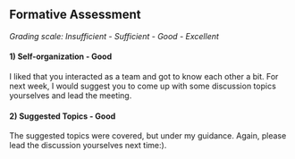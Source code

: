 ## Formative Assessment
*Grading scale: Insufficient - Sufficient - Good - Excellent*

#### 1) Self-organization - Good

I liked that you interacted as a team and got to know each other a bit. For next week, I would suggest you to come up with some discussion topics yourselves and lead the meeting.

#### 2) Suggested Topics - Good

The suggested topics were covered, but under my guidance. Again, please lead the discussion yourselves next time:).
